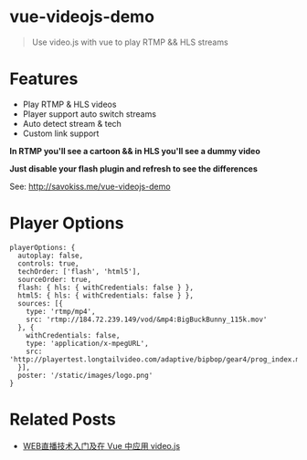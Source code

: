 # vue-videojs-demo

> Use video.js with vue to play RTMP && HLS streams

# Features
- Play RTMP & HLS videos
- Player support auto switch streams
- Auto detect stream & tech
- Custom link support

**In RTMP you'll see a cartoon && in HLS you'll see a dummy video**

**Just disable your flash plugin and refresh to see the differences**

See: http://savokiss.me/vue-videojs-demo

# Player Options
```
playerOptions: {
  autoplay: false,
  controls: true,
  techOrder: ['flash', 'html5'],
  sourceOrder: true,
  flash: { hls: { withCredentials: false } },
  html5: { hls: { withCredentials: false } },
  sources: [{
    type: 'rtmp/mp4',
    src: 'rtmp://184.72.239.149/vod/&mp4:BigBuckBunny_115k.mov'
  }, {
    withCredentials: false,
    type: 'application/x-mpegURL',
    src: 'http://playertest.longtailvideo.com/adaptive/bipbop/gear4/prog_index.m3u8'
  }],
  poster: '/static/images/logo.png'
}
```


# Related Posts
- [WEB直播技术入门及在 Vue 中应用 video.js](https://savokiss.com/tech/web-live-tech-with-vue.html)

